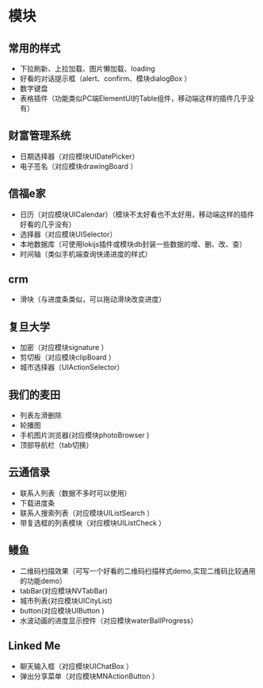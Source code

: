 # 模块
## 常用的样式
* 下拉刷新、上拉加载、图片懒加载、loading
* 好看的对话提示框（alert、confirm、模块dialogBox ）
* 数字键盘
* 表格插件（功能类似PC端ElementUI的Table组件，移动端这样的插件几乎没有）

## 财富管理系统
* 日期选择器（对应模块UIDatePicker）
* 电子签名（对应模块drawingBoard ）

## 信福e家
* 日历（对应模块UICalendar）（模块不太好看也不太好用，移动端这样的插件好看的几乎没有）
* 选择器（对应模块UISelector）
* 本地数据库（可使用lokijs插件或模块db封装一些数据的增、删、改、查）
* 时间轴（类似手机端查询快递进度的样式）

## crm
* 滑块（与进度条类似，可以拖动滑块改变进度）


## 复旦大学
* 加密（对应模块signature ）
* 剪切板（对应模块clipBoard ）
* 城市选择器（UIActionSelector）

## 我们的麦田
* 列表左滑删除
* 轮播图
* 手机图片浏览器(对应模块photoBrowser )
* 顶部导航栏（tab切换）

## 云通信录
* 联系人列表（数据不多时可以使用）
* 下载进度条
* 联系人搜索列表（对应模块UIListSearch ）
* 带复选框的列表模块（对应模块UIListCheck ）

## 鳗鱼
* 二维码扫描效果（可写一个好看的二维码扫描样式demo,实现二维码比较通用的功能demo）
* tabBar(对应模块NVTabBar)
* 城市列表(对应模块UICityList)
* button(对应模块UIButton )
* 水波动画的进度显示控件（对应模块waterBallProgress）

## Linked Me
* 聊天输入框（对应模块UIChatBox ）
* 弹出分享菜单（对应模块MNActionButton ）
